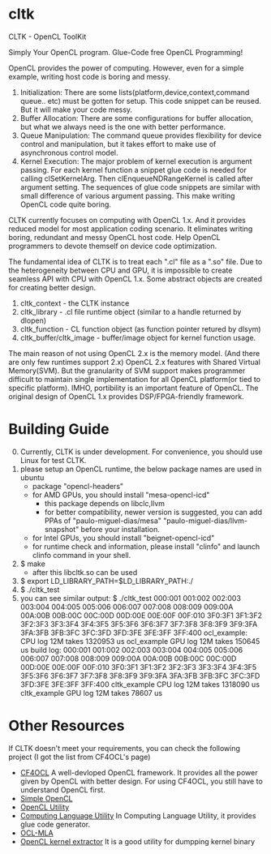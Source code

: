 # cltk
CLTK - OpenCL ToolKit

Simply Your OpenCL program.
Glue-Code free OpenCL Programming!

OpenCL provides the power of computing. However, even for a simple example, writing host code is boring and messy.

1. Initialization: There are some lists(platform,device,context,command queue.. etc) must be gotten for setup. This code snippet can be reused. But it will make your code messy. 
2. Buffer Allocation: There are some configurations for buffer allocation, but what we always need is the one with better performance.
3. Queue Manipulation: The command queue provides flexibility for device control and manipulation, but it takes effort to make use of asynchronous control model. 
4. Kernel Execution: The major problem of kernel execution is argument passing. For each kernel function a snippet glue code is needed for calling clSetKernelArg. Then clEnqueueNDRangeKernel is called after argument setting. The sequences of glue code snippets are similar with small difference of various argument passing. This make writing OpenCL code quite boring. 

CLTK currently focuses on computing with OpenCL 1.x. And it provides reduced model for most application coding scenario. It eliminates writing boring, redundant and messy OpenCL host code. Help OpenCL programmers to devote themself on device code optimization.

The fundamental idea of CLTK is to treat each ".cl" file as a ".so" file. Due to the heterogeneity between CPU and GPU, it is impossible to create seamless API with CPU with OpenCL 1.x. Some abstract objects are created for creating better design.

1. cltk_context - the CLTK instance
2. cltk_library - .cl file runtime object (similar to a handle returned by dlopen)
3. cltk_function - CL function object (as function pointer retured by dlsym)
4. cltk_buffer/cltk_image - buffer/image object for kernel function usage.

The main reason of not using OpenCL 2.x is the memory model. (And there are only few runtimes support 2.x) OpenCL 2.x features with Shared Virtual Memory(SVM). But the granularity of SVM support makes programmer difficult to maintain single implementation for all OpenCL platform(or tied to specific platform). IMHO, portibility is an important feature of OpenCL. The original design of OpenCL 1.x provides DSP/FPGA-friendly framework. 


# Building Guide
0. Currently, CLTK is under development. For convenience, you should use Linux for test CLTK.
1. please setup an OpenCL runtime, the below package names are used in ubuntu 
    * package "opencl-headers"
    * for AMD GPUs, you should install "mesa-opencl-icd"
        - this package depends on libclc,llvm
        - for better compatibility, newer version is suggested, you can add PPAs of "paulo-miguel-dias/mesa" "paulo-miguel-dias/llvm-snapshot" before your installation.
    * for Intel GPUs, you should install "beignet-opencl-icd"
    * for runtime check and information, please install "clinfo" and launch clinfo command in your shell.
3. $ make
    * after this libcltk.so can be used
4. $ export LD_LIBRARY_PATH=$LD_LIBRARY_PATH:./
5. $ ./cltk_test
6. you can see similar output:
$ ./cltk_test 
000:001 001:002 002:003 003:004 004:005 005:006 006:007 007:008 008:009 009:00A 00A:00B 00B:00C 00C:00D 00D:00E 00E:00F 00F:010 
3F0:3F1 3F1:3F2 3F2:3F3 3F3:3F4 3F4:3F5 3F5:3F6 3F6:3F7 3F7:3F8 3F8:3F9 3F9:3FA 3FA:3FB 3FB:3FC 3FC:3FD 3FD:3FE 3FE:3FF 3FF:400 
ocl_example: CPU log 12M takes 1320953 us
ocl_example GPU log 12M takes 150645 us
build log: 
000:001 001:002 002:003 003:004 004:005 005:006 006:007 007:008 008:009 009:00A 00A:00B 00B:00C 00C:00D 00D:00E 00E:00F 00F:010 
3F0:3F1 3F1:3F2 3F2:3F3 3F3:3F4 3F4:3F5 3F5:3F6 3F6:3F7 3F7:3F8 3F8:3F9 3F9:3FA 3FA:3FB 3FB:3FC 3FC:3FD 3FD:3FE 3FE:3FF 3FF:400 
cltk_example CPU log 12M takes 1318090 us
cltk_example GPU log 12M takes 78607 us


# Other Resources
If CLTK doesn't meet your requirements, you can check the following project (I got the list from CF4OCL's page)
* [CF4OCL](https://fakenmc.github.io/cf4ocl/ "cf4ocl")
    A well-devloped OpenCL framework. It provides all the power given by OpenCL with better design.
    For using CF4OCL, you still have to understand OpenCL first.
* [Simple OpenCL](https://github.com/morousg/simple-opencl "simple-opencl")
* [OpenCL Utility](https://github.com/Oblomov/CLU "CLU")
* [Computing Language Utility](https://github.com/Computing-Language-Utility/CLU "CLU")
    In Computing Language Utility, it provides glue code generator.
* [OCL-MLA](http://tuxfan.github.io/ocl-mla/ "OCL-MLA")
* [OpenCL kernel extractor](https://github.com/anyc/ocl-ke "ocl-ke")
    It is a good utility for dumpping kernel binary
